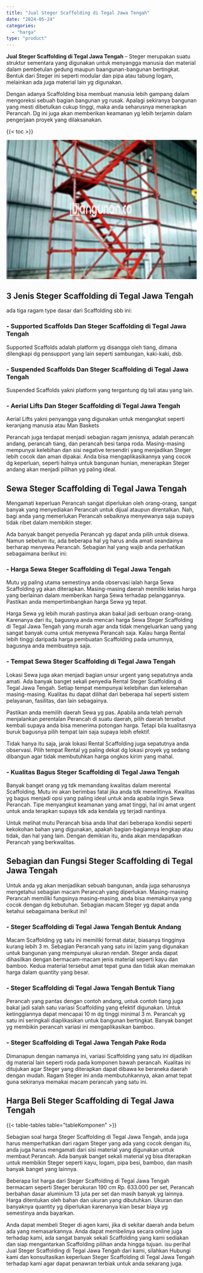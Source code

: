 ```yaml
---
title: "Jual Steger Scaffolding di Tegal Jawa Tengah"
date: "2024-05-24"
categories: 
  - "harga"
type: "product"
---
```


**Jual Steger Scaffolding di Tegal Jawa Tengah** – Steger merupakan suatu struktur sementara yang digunakan untuk menyangga manusia dan material dalam pembetulan gedung maupun baangunan-bangunan bertingkat. Bentuk dari Steger ini seperti modular dan pipa atau tabung logam, melainkan ada juga material lain yg digunakan.

Dengan adanya Scaffolding bisa membuat manusia lebih gampang dalam mengoreksi sebuah bagian bangunan yg rusak. Apalagi sekiranya bangunan yang mesti dibetulkan cukup tinggi, maka anda seharusnya menerapkan Perancah. Dg ini juga akan memberikan keamanan yg lebih terjamin dalam pengerjaan proyek yang dilaksanakan.

{{< toc >}}

![Jual Steger Scaffolding di Tegal Jawa Tengah](/images/sewa-scaffolding-steger-24.png)

## 3 Jenis Steger Scaffolding di Tegal Jawa Tengah

ada tiga ragam type dasar dari Scaffolding sbb ini:

### \- Supported Scaffolds Dan Steger Scaffolding di Tegal Jawa Tengah

Supported Scaffolds adalah platform yg disangga oleh tiang, dimana dilengkapi dg pensupport yang lain seperti sambungan, kaki-kaki, dsb.

### \- Suspended Scaffolds Dan Steger Scaffolding di Tegal Jawa Tengah

Suspended Scaffolds yakni platform yang tergantung dg tali atau yang lain.

### \- Aerial Lifts Dan Steger Scaffolding di Tegal Jawa Tengah

Aerial Lifts yakni penyangga yang digunakan untuk mengangkat seperti keranjang manusia atau Man Baskets

Perancah juga terdapat menjadi sebagian ragam jenisnya, adalah perancah andang, perancah tiang, dan perancah besi tanpa roda. Masing-masing mempunyai kelebihan dan sisi negative tersendiri yang menjadikan Steger lebih cocok dan aman dipakai. Anda bisa mengaplikasikannya yang cocok dg keperluan, seperti halnya untuk bangunan hunian, menerapkan Steger andang akan menjadi pilihan yg paling ideal.

## Sewa Steger Scaffolding di Tegal Jawa Tengah

Mengamati keperluan Perancah sangat diperlukan oleh orang-orang, sangat banyak yang menyediakan Perancah untuk dijual ataupun direntalkan. Nah, bagi anda yang memerlukan Perancah sebaiknya menyewanya saja supaya tidak ribet dalam membikin steger.

Ada banyak banget penyedia Perancah yg dapat anda pilih untuk disewa. Namun sebelum itu, ada beberapa hal yg harus anda amati seandainya berharap menyewa Perancah. Sebagian hal yang wajib anda perhatikan sebagaimana berikut ini:

### \- Harga Sewa Steger Scaffolding di Tegal Jawa Tengah

Mutu yg paling utama semestinya anda observasi ialah harga Sewa Scaffolding yg akan diterapkan. Masing-masing daerah memiliki kelas harga yang berlainan dalam memberikan harga Sewa terhadap pelanggannya. Pastikan anda mempertimbangkan harga Sewa yg tepat.

Harga Sewa yg lebih murah pastinya akan bakal jadi serbuan orang-orang. Karenanya dari itu, bagusnya anda mencari harga Sewa Steger Scaffolding di Tegal Jawa Tengah yang murah agar anda tidak mengeluarkan uang yang sangat banyak cuma untuk menyewa Perancah saja. Kalau harga Rental lebih tinggi daripada harga pembuatan Scaffolding pada umumnya, bagusnya anda membuatnya saja.

### \- Tempat Sewa Steger Scaffolding di Tegal Jawa Tengah

Lokasi Sewa juga akan menjadi bagian unsur urgent yang sepatutnya anda amati. Ada banyak banget sekali penyedia Rental Steger Scaffolding di Tegal Jawa Tengah. Setiap tempat mempunyai kelebihan dan kelemahan masing-masing. Kualitas itu dapat dilihat dari beberapa hal seperti sistem pelayanan, fasilitas, dan lain sebagainya.

Pastikan anda memilih daerah Sewa yg pas. Apabila anda telah pernah menjalankan perentalan Perancah di suatu daerah, pilih daerah tersebut kembali supaya anda bisa menerima potongan harga. Tetapi bila kualitasnya buruk bagusnya pilih tempat lain saja supaya lebih efektif.

Tidak hanya itu saja, jarak lokasi Rental Scaffolding juga sepatutnya anda observasi. Pilih tempat Rental yg paling dekat dg lokasi proyek yg sedang dibangun agar tidak membutuhkan harga ongkos kirim yang mahal.

### \- Kualitas Bagus Steger Scaffolding di Tegal Jawa Tengah

Banyak banget orang yg tdk memandang kwalitas dalam merental Scaffolding. Mutu ini akan berimbas fatal jika anda tdk menelitinya. Kwalitas yg bagus menjadi opsi yang paling ideal untuk anda apabila ingin Sewa Perancah. Tipe menyangkut keamanan yang amat tinggi, hal ini amat urgent untuk anda terapkan supaya tdk ada kendala yg terjadi nantinya.

Untuk melihat mutu Perancah bisa anda lihat dari beberapa kondisi seperti kekokohan bahan yang digunakan, apakah bagian-bagiannya lengkap atau tidak, dan hal yang lain. Dengan demikian itu, anda akan mendapatkan Perancah yang berkwalitas.

## Sebagian dan Fungsi Steger Scaffolding di Tegal Jawa Tengah

Untuk anda yg akan menjadikan sebuah bangunan, anda juga seharusnya mengetahui sebagian macam Perancah yang diperlukan. Masing-masing Perancah memiliki fungsinya masing-masing, anda bisa memakainya yang cocok dengan dg kebutuhan. Sebagian macam Steger yg dapat anda ketahui sebagaimana berikut ini!

### \- Steger Scaffolding di Tegal Jawa Tengah Bentuk Andang

Macam Scaffolding yg satu ini memiliki format datar, biasanya tingginya kurang lebih 3 m. Sebagian Perancah yang satu ini lazim yang digunakan untuk bangunan yang mempunyai ukuran rendah. Steger anda dapat dihasilkan dengan bermacam-macam jenis material seperti kayu dan bamboo. Kedua material tersebut amat tepat guna dan tidak akan memakan harga dalam quantity yang besar.

### \- Steger Scaffolding di Tegal Jawa Tengah Bentuk Tiang

Perancah yang pantas dengan contoh andang, untuk contoh tiang juga bakal jadi salah satu variasi Scaffolding yang efektif digunakan. Untuk ketinggiannya dapat mencapai 10 m dg tinggi minimal 3 m. Perancah yg satu ini seringkali diaplikasikan untuk bangunan bertingkat. Banyak banget yg membikin perancah variasi ini mengaplikasikan bamboo.

### \- Steger Scaffolding di Tegal Jawa Tengah Pake Roda

Dimanapun dengan namanya ini, variasi Scaffolding yang satu ini dijadikan dg material lain seperti roda pada komponen bawah perancah. Kualitas ini ditujukan agar Steger yang diterapkan dapat dibawa ke beraneka daerah dengan mudah. Ragam Steger ini anda membutuhkannya, akan amat tepat guna sekiranya memakai macam perancah yang satu ini.

## Harga Beli Steger Scaffolding di Tegal Jawa Tengah

{{< table-tables table="tableKomponen" >}}

Sebagian soal harga Steger Scaffolding di Tegal Jawa Tengah, anda juga harus memperhatikan dari ragam Steger yang ada yang cocok dengan itu, anda juga harus mengamati dari sisi material yang digunakan untuk membaut Perancah. Ada banyak banget sekali material yg bisa diterapkan untuk membikin Steger seperti kayu, logam, pipa besi, bamboo, dan masih banyak banget yang lainnya.

Beberapa list harga dari Steger Scaffolding di Tegal Jawa Tengah bermacam seperti Steger berukuran 190 cm Rp. 633.000 per set, Perancah berbahan dasar aluminium 13 juta per set dan masih banyak yg lainnya. Harga ditentukan oleh bahan dan ukuran yang dibutuhkan. Ukuran dan banyaknya quantity yg diperlukan karenanya kian besar biaya yg semestinya anda bayarkan.

Anda dapat membeli Steger di agen kami, jika di sekitar daerah anda belum ada yang memasarkannya. Anda dapat membelinya secara online juga terhadap kami, ada sangat banyak sekali Scaffolding yang kami sediakan dan siap mengantarkan Scaffolding pilihan anda hingga tujuan. isu perihal Jual Steger Scaffolding di Tegal Jawa Tengah dari kami, silahkan Hubungi kami dan konsultasikan keperluan Steger Scaffolding di Tegal Jawa Tengah terhadap kami agar dapat penawran terbiak untuk anda sekarang juga.
